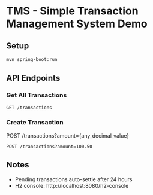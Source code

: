 # TMS - Simple Transaction Management System Demo

## Setup
```bash
mvn spring-boot:run
```

## API Endpoints

### Get All Transactions
```
GET /transactions
```

### Create Transaction
POST /transactions?amount={any_decimal_value}
```
POST /transactions?amount=100.50
```

## Notes
- Pending transactions auto-settle after 24 hours
- H2 console: http://localhost:8080/h2-console
